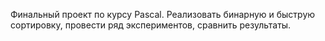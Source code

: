 Финальный проект по курсу Pascal. Реализовать бинарную и быструю сортировку, провести ряд экспериментов, сравнить результаты.
